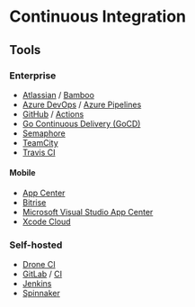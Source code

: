 # Continuous Integration

<!--
https://linkedin.com/learning/continuous-integration-tools/building-your-ci-cd-pipeline
-->

## Tools

### Enterprise

- [Atlassian](/atlassian/README.md) / [Bamboo](/atlassian/atlassian-bamboo.md)
- [Azure DevOps](/azure/services/devops/README.md) / [Azure Pipelines](/azure/services/devops/azure-pipelines/README.md)
- [GitHub](/github/README.md) / [Actions](/github/actions/README.md)
- [Go Continuous Delivery (GoCD)](/gocd.md)
- [Semaphore](https://semaphoreci.com/)
- [TeamCity](https://jetbrains.com/teamcity/)
- [Travis CI](https://travis-ci.com/)

#### Mobile

- [App Center](/microsoft/visual-studio/appcenter.md)
- [Bitrise](https://bitrise.io/)
- [Microsoft Visual Studio App Center](/microsoft/visual-studio/appcenter.md)
- [Xcode Cloud](https://developer.apple.com/xcode-cloud/)

### Self-hosted

- [Drone CI](/drone-ci.md)
- [GitLab](/gitlab/README.md) / [CI](/gitlab/ci.md)
- [Jenkins](/jenkins/README.md)
- [Spinnaker](/spinnaker.md)

<!--
https://concourse-ci.org/

- [AWS CodeDeploy](/aws/services/codedeploy.md)
- [AWS CodePipeline](/aws/services/codepipeline.md)
- [Buddy](/buddy.md)
- [Deployer (PHP)](/deployer.md)
- [Shippable (now JFrog Pipelines)](https://shippable.com)
- [Walle (Chinese)](http://walle-web.io)
-->
